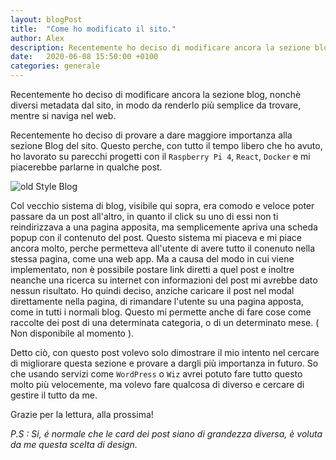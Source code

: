 ```yaml
---
layout: blogPost
title:  "Come ho modificato il sito."
author: Alex
description: Recentemente ho deciso di modificare ancora la sezione blog, nonchè diversi metadata dal sito, in modo da renderlo più semplice da trovare, mentre si naviga nel web.
date:   2020-06-08 15:50:00 +0100
categories: generale
---
```

Recentemente ho deciso di modificare ancora la sezione blog, nonchè diversi metadata dal sito, in modo da renderlo più semplice da trovare, mentre si naviga nel web.
<!--intro-->

Recentemente ho deciso di provare a dare maggiore importanza alla sezione Blog del sito.
Questo perche, con tutto il tempo libero che ho avuto, ho lavorato su parecchi progetti con il `Raspberry Pi 4`, `React`, `Docker` e mi piacerebbe parlarne in qualche post.

<img style="display: block; margin-left: auto; margin-right: auto;" src="https://s3.eu-central-1.amazonaws.com/rastercrow.me/images/posts/8-6-20/oldStylePost.gif" class="img-fluid" alt="old Style Blog" max-width="600" max-height="338" />

Col vecchio sistema di blog, visibile qui sopra, era comodo e veloce poter passare da un post all'altro, in quanto il click su uno di essi non ti reindirizzava a una pagina apposita, ma semplicemente apriva una scheda popup con il contenuto del post.
Questo sistema mi piaceva e mi piace ancora molto, perche permetteva all'utente di avere tutto il conenuto nella stessa pagina, come una web app.
Ma a causa del modo in cui viene implementato, non è possibile postare link diretti a quel post e inoltre neanche una ricerca su internet con informazioni del post mi avrebbe dato nessun risultato.
Ho quindi deciso, anziche caricare il post nel modal direttamente nella pagina, di rimandare l'utente su una pagina apposta, come in tutti i normali blog.
Questo mi permette anche di fare cose come raccolte dei post di una determinata categoria, o di un determinato mese. ( Non disponibile al momento ).

Detto ciò, con questo post volevo solo dimostrare il mio intento nel cercare di migliorare questa sezione e provare a dargli più importanza in futuro.
So che usando servizi come `WordPress` o `Wiz` avrei potuto fare tutto questo molto più velocemente, ma volevo fare qualcosa di diverso e cercare di gestire il tutto da me.

Grazie per la lettura, alla prossima!

*P.S : Si, é normale che le card dei post siano di grandezza diversa, è voluta da me questa scelta di design.*
